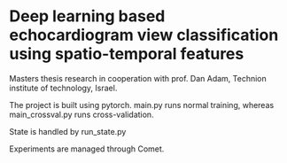 # Deep learning based echocardiogram view classification using spatio-temporal features

Masters thesis research in cooperation with prof. Dan Adam, Technion institute of technology, Israel.


The project is built using pytorch. 
main.py runs normal training, whereas main_crossval.py runs cross-validation.

State is handled by run_state.py

Experiments are managed through Comet.
